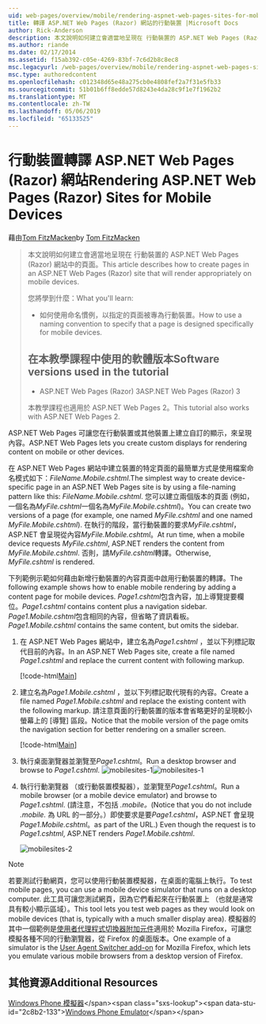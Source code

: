 ```yaml
---
uid: web-pages/overview/mobile/rendering-aspnet-web-pages-sites-for-mobile-devices
title: 轉譯 ASP.NET Web Pages (Razor) 網站的行動裝置 |Microsoft Docs
author: Rick-Anderson
description: 本文說明如何建立會適當地呈現在 行動裝置的 ASP.NET Web Pages (Razor) 網站中的頁面。 您將學到什麼：若您要如何...
ms.author: riande
ms.date: 02/17/2014
ms.assetid: f15ab392-c05e-4269-83bf-7c6d2b8c8ec8
msc.legacyurl: /web-pages/overview/mobile/rendering-aspnet-web-pages-sites-for-mobile-devices
msc.type: authoredcontent
ms.openlocfilehash: c012348d65e48a275cb0e4808fef2a7f31e5fb33
ms.sourcegitcommit: 51b01b6ff8edde57d8243e4da28c9f1e7f1962b2
ms.translationtype: MT
ms.contentlocale: zh-TW
ms.lasthandoff: 05/06/2019
ms.locfileid: "65133525"
---
```

# <a name="rendering-aspnet-web-pages-razor-sites-for-mobile-devices"></a><span data-ttu-id="2c8b2-104">行動裝置轉譯 ASP.NET Web Pages (Razor) 網站</span><span class="sxs-lookup"><span data-stu-id="2c8b2-104">Rendering ASP.NET Web Pages (Razor) Sites for Mobile Devices</span></span>

<span data-ttu-id="2c8b2-105">藉由[Tom FitzMacken](https://github.com/tfitzmac)</span><span class="sxs-lookup"><span data-stu-id="2c8b2-105">by [Tom FitzMacken](https://github.com/tfitzmac)</span></span>

> <span data-ttu-id="2c8b2-106">本文說明如何建立會適當地呈現在 行動裝置的 ASP.NET Web Pages (Razor) 網站中的頁面。</span><span class="sxs-lookup"><span data-stu-id="2c8b2-106">This article describes how to create pages in an ASP.NET Web Pages (Razor) site that will render appropriately on mobile devices.</span></span>
> 
> <span data-ttu-id="2c8b2-107">您將學到什麼：</span><span class="sxs-lookup"><span data-stu-id="2c8b2-107">What you'll learn:</span></span>
> 
> - <span data-ttu-id="2c8b2-108">如何使用命名慣例，以指定的頁面被專為行動裝置。</span><span class="sxs-lookup"><span data-stu-id="2c8b2-108">How to use a naming convention to specify that a page is designed specifically for mobile devices.</span></span>
>   
> 
> ## <a name="software-versions-used-in-the-tutorial"></a><span data-ttu-id="2c8b2-109">在本教學課程中使用的軟體版本</span><span class="sxs-lookup"><span data-stu-id="2c8b2-109">Software versions used in the tutorial</span></span>
> 
> 
> - <span data-ttu-id="2c8b2-110">ASP.NET Web Pages (Razor) 3</span><span class="sxs-lookup"><span data-stu-id="2c8b2-110">ASP.NET Web Pages (Razor) 3</span></span>
>   
> 
> <span data-ttu-id="2c8b2-111">本教學課程也適用於 ASP.NET Web Pages 2。</span><span class="sxs-lookup"><span data-stu-id="2c8b2-111">This tutorial also works with ASP.NET Web Pages 2.</span></span>

<span data-ttu-id="2c8b2-112">ASP.NET Web Pages 可讓您在行動裝置或其他裝置上建立自訂的顯示，來呈現內容。</span><span class="sxs-lookup"><span data-stu-id="2c8b2-112">ASP.NET Web Pages lets you create custom displays for rendering content on mobile or other devices.</span></span>

<span data-ttu-id="2c8b2-113">在 ASP.NET Web Pages 網站中建立裝置的特定頁面的最簡單方式是使用檔案命名模式如下：*FileName.Mobile.cshtml*.</span><span class="sxs-lookup"><span data-stu-id="2c8b2-113">The simplest way to create device-specific page in an ASP.NET Web Pages site is by using a file-naming pattern like this: *FileName.Mobile.cshtml*.</span></span> <span data-ttu-id="2c8b2-114">您可以建立兩個版本的頁面 (例如，一個名為*MyFile.cshtml*一個名為*MyFile.Mobile.cshtml*)。</span><span class="sxs-lookup"><span data-stu-id="2c8b2-114">You can create two versions of a page (for example, one named *MyFile.cshtml* and one named *MyFile.Mobile.cshtml*).</span></span> <span data-ttu-id="2c8b2-115">在執行的階段，當行動裝置的要求*MyFile.cshtml*，ASP.NET 會呈現從內容*MyFile.Mobile.cshtml*。</span><span class="sxs-lookup"><span data-stu-id="2c8b2-115">At run time, when a mobile device requests *MyFile.cshtml*, ASP.NET renders the content from *MyFile.Mobile.cshtml*.</span></span> <span data-ttu-id="2c8b2-116">否則，請*MyFile.cshtml*轉譯。</span><span class="sxs-lookup"><span data-stu-id="2c8b2-116">Otherwise, *MyFile.cshtml* is rendered.</span></span>

<span data-ttu-id="2c8b2-117">下列範例示範如何藉由新增行動裝置的內容頁面中啟用行動裝置的轉譯。</span><span class="sxs-lookup"><span data-stu-id="2c8b2-117">The following example shows how to enable mobile rendering by adding a content page for mobile devices.</span></span> <span data-ttu-id="2c8b2-118">*Page1.cshtml*包含內容，加上導覽提要欄位。</span><span class="sxs-lookup"><span data-stu-id="2c8b2-118">*Page1.cshtml* contains content plus a navigation sidebar.</span></span> <span data-ttu-id="2c8b2-119">*Page1.Mobile.cshtml*包含相同的內容，但省略了資訊看板。</span><span class="sxs-lookup"><span data-stu-id="2c8b2-119">*Page1.Mobile.cshtml* contains the same content, but omits the sidebar.</span></span>

1. <span data-ttu-id="2c8b2-120">在 ASP.NET Web Pages 網站中，建立名為*Page1.cshtml* ，並以下列標記取代目前的內容。</span><span class="sxs-lookup"><span data-stu-id="2c8b2-120">In an ASP.NET Web Pages site, create a file named *Page1.cshtml* and replace the current content with following markup.</span></span>

    [!code-html[Main](rendering-aspnet-web-pages-sites-for-mobile-devices/samples/sample1.html)]
2. <span data-ttu-id="2c8b2-121">建立名為*Page1.Mobile.cshtml* ，並以下列標記取代現有的內容。</span><span class="sxs-lookup"><span data-stu-id="2c8b2-121">Create a file named *Page1.Mobile.cshtml* and replace the existing content with the following markup.</span></span> <span data-ttu-id="2c8b2-122">請注意頁面的行動裝置的版本會省略更好的呈現較小螢幕上的 [導覽] 區段。</span><span class="sxs-lookup"><span data-stu-id="2c8b2-122">Notice that the mobile version of the page omits the navigation section for better rendering on a smaller screen.</span></span>

    [!code-html[Main](rendering-aspnet-web-pages-sites-for-mobile-devices/samples/sample2.html)]
3. <span data-ttu-id="2c8b2-123">執行桌面瀏覽器並瀏覽至*Page1.cshtml*。</span><span class="sxs-lookup"><span data-stu-id="2c8b2-123">Run a desktop browser and browse to *Page1.cshtml*.</span></span> <span data-ttu-id="2c8b2-124">![mobilesites-1](rendering-aspnet-web-pages-sites-for-mobile-devices/_static/image1.png)</span><span class="sxs-lookup"><span data-stu-id="2c8b2-124">![mobilesites-1](rendering-aspnet-web-pages-sites-for-mobile-devices/_static/image1.png)</span></span>
4. <span data-ttu-id="2c8b2-125">執行行動瀏覽器 （或行動裝置模擬器），並瀏覽至*Page1.cshtml*。</span><span class="sxs-lookup"><span data-stu-id="2c8b2-125">Run a mobile browser (or a mobile device emulator) and browse to *Page1.cshtml*.</span></span> <span data-ttu-id="2c8b2-126">(請注意，不包括 *.mobile。*</span><span class="sxs-lookup"><span data-stu-id="2c8b2-126">(Notice that you do not include *.mobile.*</span></span> <span data-ttu-id="2c8b2-127">為 URL 的一部分。）即使要求是要*Page1.cshtml*，ASP.NET 會呈現*Page1.Mobile.cshtml*。</span><span class="sxs-lookup"><span data-stu-id="2c8b2-127">as part of the URL.) Even though the request is to *Page1.cshtml*, ASP.NET renders *Page1.Mobile.cshtml*.</span></span>

    ![mobilesites-2](rendering-aspnet-web-pages-sites-for-mobile-devices/_static/image2.png)

> [!NOTE]
> <span data-ttu-id="2c8b2-129">若要測試行動網頁，您可以使用行動裝置模擬器，在桌面的電腦上執行。</span><span class="sxs-lookup"><span data-stu-id="2c8b2-129">To test mobile pages, you can use a mobile device simulator that runs on a desktop computer.</span></span> <span data-ttu-id="2c8b2-130">此工具可讓您測試網頁，因為它們看起來在行動裝置上 （也就是通常具有較小顯示區域）。</span><span class="sxs-lookup"><span data-stu-id="2c8b2-130">This tool lets you test web pages as they would look on mobile devices (that is, typically with a much smaller display area).</span></span> <span data-ttu-id="2c8b2-131">模擬器的其中一個範例是[使用者代理程式切換器附加元件](http://addons.mozilla.org/firefox/addon/user-agent-switcher/)適用於 Mozilla Firefox，可讓您模擬各種不同的行動瀏覽器，從 Firefox 的桌面版本。</span><span class="sxs-lookup"><span data-stu-id="2c8b2-131">One example of a simulator is the [User Agent Switcher add-on](http://addons.mozilla.org/firefox/addon/user-agent-switcher/) for Mozilla Firefox, which lets you emulate various mobile browsers from a desktop version of Firefox.</span></span>

<a id="Additional_Resources"></a>
## <a name="additional-resources"></a><span data-ttu-id="2c8b2-132">其他資源</span><span class="sxs-lookup"><span data-stu-id="2c8b2-132">Additional Resources</span></span>

<span data-ttu-id="2c8b2-133">[Windows Phone 模擬器](https://msdn.microsoft.com/library/ff402563(v=VS.92).aspx)</span><span class="sxs-lookup"><span data-stu-id="2c8b2-133">[Windows Phone Emulator](https://msdn.microsoft.com/library/ff402563(v=VS.92).aspx)</span></span>
